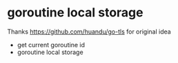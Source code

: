 # goroutine local storage

Thanks https://github.com/huandu/go-tls for original idea

* get current goroutine id
* goroutine local storage